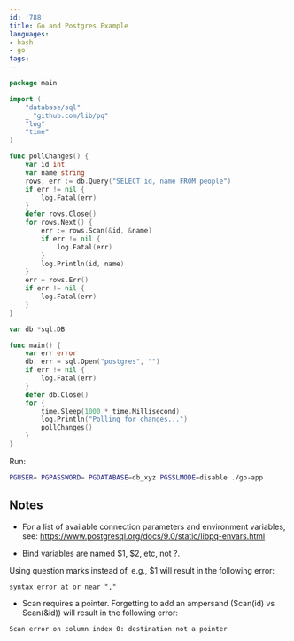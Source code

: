 ```yaml
---
id: '788'
title: Go and Postgres Example
languages:
- bash
- go
tags:
---
```

```go
package main

import (
	"database/sql"
	_ "github.com/lib/pq"
	"log"
	"time"
)

func pollChanges() {
	var id int
	var name string
	rows, err := db.Query("SELECT id, name FROM people")
	if err != nil {
		log.Fatal(err)
	}
	defer rows.Close()
	for rows.Next() {
		err := rows.Scan(&id, &name)
		if err != nil {
			log.Fatal(err)
		}
		log.Println(id, name)
	}
	err = rows.Err()
	if err != nil {
		log.Fatal(err)
	}
}

var db *sql.DB

func main() {
	var err error
	db, err = sql.Open("postgres", "")
	if err != nil {
		log.Fatal(err)
	}
	defer db.Close()
	for {
		time.Sleep(1000 * time.Millisecond)
		log.Println("Polling for changes...")
		pollChanges()
	}
}
```

Run:
```bash
PGUSER= PGPASSWORD= PGDATABASE=db_xyz PGSSLMODE=disable ./go-app
```

## Notes

- For a list of available connection parameters and environment variables, see:
https://www.postgresql.org/docs/9.0/static/libpq-envars.html

- Bind variables are named $1, $2, etc, not ?.

Using question marks instead of, e.g., $1 will result in the following error:
```
syntax error at or near ","
```

- Scan requires a pointer. Forgetting to add an ampersand (Scan(id) vs Scan(&id)) will result in the following error:

```
Scan error on column index 0: destination not a pointer
```
